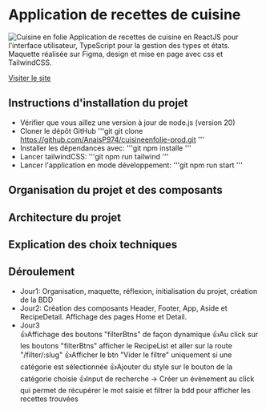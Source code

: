 # Application de recettes de cuisine

![Cuisine en folie](./images/cuisine_en_folie.png)
Application de recettes de cuisine en ReactJS pour l'interface utilisateur, TypeScript pour la gestion des types et états.
Maquette réalisée sur Figma, design et mise en page avec css et TailwindCSS.

[Visiter le site](https://cuisineenfolie-prod.vercel.app/)

## Instructions d'installation du projet

- Vérifier que vous aillez une version à jour de node.js (version 20)
- Cloner le dépôt GitHub
'''git
git clone <https://github.com/AnaisP974/cuisineenfolie-prod.git>
'''
- Installer les dépendances avec:
'''git
npm installe
'''
- Lancer tailwindCSS:
'''git
npm run tailwind
'''
- Lancer l'application en mode développement:
'''git
npm run start
'''

## Organisation du projet et des composants

## Architecture du projet  

## Explication des choix techniques  

## Déroulement  

- Jour1: Organisation, maquette, réflexion, initialisation du projet, création de la BDD
- Jour2: Création des composants Header, Footer, App, Aside et RecipeDetail. Affichage des pages Home et Detail.
- Jour3  
👍Affichage des boutons "filterBtns" de façon dynamique
👍Au click sur les boutons "filterBtns" afficher le RecipeList et aller sur la route "/filter/:slug"
👍Afficher le btn "Vider le filtre" uniquement si une catégorie est sélectionnée
👍Ajouter du style sur le bouton de la catégorie choisie
👍Input de recherche -> Créer un évènement au click qui permet de récupérer le mot saisie et filtrer la bdd pour afficher les recettes trouvées
